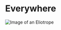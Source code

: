 # Everywhere
![Image of an Eliotrope](https://www.gamosaurus.com/wp-content/uploads/dofus/eliotrope/icone-elio-eau.png)
